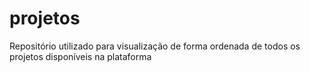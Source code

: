 # projetos
Repositório utilizado para visualização de forma ordenada de todos os projetos disponíveis na plataforma

